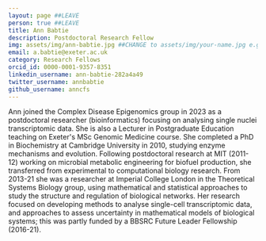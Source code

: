```yaml
---
layout: page ##LEAVE
person: true ##LEAVE
title: Ann Babtie
description: Postdoctoral Research Fellow
img: assets/img/ann-babtie.jpg ##CHANGE to assets/img/your-name.jpg e.g. assets/img/jessica-shields.jpg
email: a.babtie@exeter.ac.uk
category: Research Fellows
orcid_id: 0000-0001-9357-8351
linkedin_username: ann-babtie-282a4a49
twitter_username: annbabtie
github_username: anncfs
---
```


<!-- DESCRIPTION - PLEASE EDIT THE BELOW -->
Ann joined the Complex Disease Epigenomics group in 2023 as a postdoctoral researcher (bioinformatics) focusing on analysing single nuclei transcriptomic data. She is also a Lecturer in Postgraduate Education teaching on Exeter's MSc Genomic Medicine course. She completed a PhD in Biochemistry at Cambridge University in 2010, studying enzyme mechanisms and evolution. Following postdoctoral research at MIT (2011-12) working on microbial metabolic engineering for biofuel production, she transferred from experimental to computational biology research. From 2013-21 she was a researcher at Imperial College London in the Theoretical Systems Biology group, using mathematical and statistical approaches to study the structure and regulation of biological networks. Her research focused on developing methods to analyse single-cell transcriptomic data, and approaches to assess uncertainty in mathematical models of biological systems; this was partly funded by a BBSRC Future Leader Fellowship (2016-21).


<!-- if you are unsure how to complete this, look here (https://github.com/aspides-js/aspides-js.github.io/blob/master/_people/nicholas-clifton.md?plain=1) for an example or you can slack jessica
